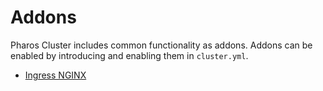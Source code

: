 # Addons

Pharos Cluster includes common functionality as addons. Addons can be enabled by introducing and enabling them in `cluster.yml`.

* [Ingress NGINX](ingress-nginx.md)